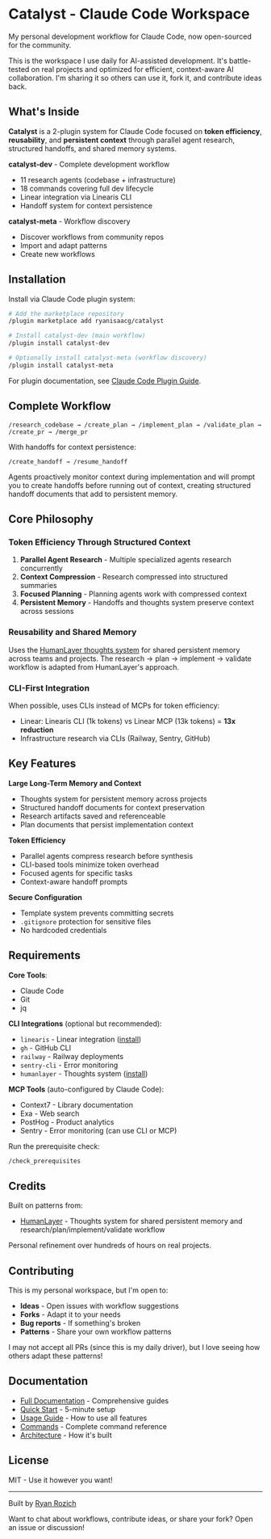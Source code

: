 # Catalyst - Claude Code Workspace

My personal development workflow for Claude Code, now open-sourced for the community.

This is the workspace I use daily for AI-assisted development. It's battle-tested on real projects and optimized for efficient, context-aware AI collaboration. I'm sharing it so others can use it, fork it, and contribute ideas back.

## What's Inside

**Catalyst** is a 2-plugin system for Claude Code focused on **token efficiency**, **reusability**, and **persistent context** through parallel agent research, structured handoffs, and shared memory systems.

**catalyst-dev** - Complete development workflow
- 11 research agents (codebase + infrastructure)
- 18 commands covering full dev lifecycle
- Linear integration via Linearis CLI
- Handoff system for context persistence

**catalyst-meta** - Workflow discovery
- Discover workflows from community repos
- Import and adapt patterns
- Create new workflows

## Installation

Install via Claude Code plugin system:

```bash
# Add the marketplace repository
/plugin marketplace add ryanisaacg/catalyst

# Install catalyst-dev (main workflow)
/plugin install catalyst-dev

# Optionally install catalyst-meta (workflow discovery)
/plugin install catalyst-meta
```

For plugin documentation, see [Claude Code Plugin Guide](https://docs.claude.com/plugins).

## Complete Workflow

```
/research_codebase → /create_plan → /implement_plan → /validate_plan → /create_pr → /merge_pr
```

With handoffs for context persistence:
```
/create_handoff → /resume_handoff
```

Agents proactively monitor context during implementation and will prompt you to create handoffs before running out of context, creating structured handoff documents that add to persistent memory.

## Core Philosophy

### Token Efficiency Through Structured Context

1. **Parallel Agent Research** - Multiple specialized agents research concurrently
2. **Context Compression** - Research compressed into structured summaries
3. **Focused Planning** - Planning agents work with compressed context
4. **Persistent Memory** - Handoffs and thoughts system preserve context across sessions

### Reusability and Shared Memory

Uses the [HumanLayer thoughts system](https://github.com/humanlayer/humanlayer) for shared persistent memory across teams and projects. The research → plan → implement → validate workflow is adapted from HumanLayer's approach.

### CLI-First Integration

When possible, uses CLIs instead of MCPs for token efficiency:
- Linear: Linearis CLI (1k tokens) vs Linear MCP (13k tokens) = **13x reduction**
- Infrastructure research via CLIs (Railway, Sentry, GitHub)

## Key Features

**Large Long-Term Memory and Context**
- Thoughts system for persistent memory across projects
- Structured handoff documents for context preservation
- Research artifacts saved and referenceable
- Plan documents that persist implementation context

**Token Efficiency**
- Parallel agents compress research before synthesis
- CLI-based tools minimize token overhead
- Focused agents for specific tasks
- Context-aware handoff prompts

**Secure Configuration**
- Template system prevents committing secrets
- `.gitignore` protection for sensitive files
- No hardcoded credentials

## Requirements

**Core Tools**:
- Claude Code
- Git
- jq

**CLI Integrations** (optional but recommended):
- `linearis` - Linear integration ([install](https://github.com/ryanrozich/linearis))
- `gh` - GitHub CLI
- `railway` - Railway deployments
- `sentry-cli` - Error monitoring
- `humanlayer` - Thoughts system ([install](https://github.com/humanlayer/humanlayer))

**MCP Tools** (auto-configured by Claude Code):
- Context7 - Library documentation
- Exa - Web search
- PostHog - Product analytics
- Sentry - Error monitoring (can use CLI or MCP)

Run the prerequisite check:
```bash
/check_prerequisites
```

## Credits

Built on patterns from:
- [HumanLayer](https://github.com/humanlayer/humanlayer) - Thoughts system for shared persistent memory and research/plan/implement/validate workflow

Personal refinement over hundreds of hours on real projects.

## Contributing

This is my personal workspace, but I'm open to:

- **Ideas** - Open issues with workflow suggestions
- **Forks** - Adapt it to your needs
- **Bug reports** - If something's broken
- **Patterns** - Share your own workflow patterns

I may not accept all PRs (since this is my daily driver), but I love seeing how others adapt these patterns!

## Documentation

- [Full Documentation](docs/) - Comprehensive guides
- [Quick Start](QUICKSTART.md) - 5-minute setup
- [Usage Guide](docs/USAGE.md) - How to use all features
- [Commands](COMMANDS_ANALYSIS.md) - Complete command reference
- [Architecture](CLAUDE.md) - How it's built

## License

MIT - Use it however you want!

---

Built by [Ryan Rozich](https://github.com/ryanrozich)

Want to chat about workflows, contribute ideas, or share your fork? Open an issue or discussion!
